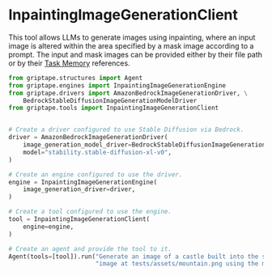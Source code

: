 # InpaintingImageGenerationClient

This tool allows LLMs to generate images using inpainting, where an input image is altered within the area specified by a mask image according to a prompt. The input and mask images can be provided either by their file path or by their [Task Memory](../../griptape-framework/tools/task-memory.md) references.

```python
from griptape.structures import Agent
from griptape.engines import InpaintingImageGenerationEngine
from griptape.drivers import AmazonBedrockImageGenerationDriver, \
    BedrockStableDiffusionImageGenerationModelDriver
from griptape.tools import InpaintingImageGenerationClient


# Create a driver configured to use Stable Diffusion via Bedrock.
driver = AmazonBedrockImageGenerationDriver(
    image_generation_model_driver=BedrockStableDiffusionImageGenerationModelDriver(),
    model="stability.stable-diffusion-xl-v0",
)

# Create an engine configured to use the driver.
engine = InpaintingImageGenerationEngine(
    image_generation_driver=driver,
)

# Create a tool configured to use the engine.
tool = InpaintingImageGenerationClient(
    engine=engine,
)

# Create an agent and provide the tool to it.
Agent(tools=[tool]).run("Generate an image of a castle built into the side of a mountain by inpainting the "
                        "image at tests/assets/mountain.png using the mask at tests/assets/mountain-mask.png.")
```
